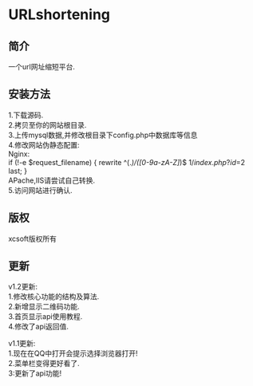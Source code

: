 # URLshortening
## 简介
一个url网址缩短平台.
## 安装方法
1.下载源码.<br/>
2.拷贝至你的网站根目录.<br/>
3.上传mysql数据,并修改根目录下config.php中数据库等信息<br/>
4.修改网站伪静态配置:<br/>
Nginx:  
if (!-e $request_filename) {
        rewrite ^(.*)/([0-9a-zA-Z]*)$ $1/index.php?id=$2 last;
}
<br/>APache,IIS请尝试自己转换.
<br/>5.访问网站进行确认.
## 版权
xcsoft版权所有
## 更新
v1.2更新:
<br/>1.修改核心功能的结构及算法.
<br/>2.新增显示二维码功能.
<br/>3.首页显示api使用教程.
<br/>4.修改了api返回值.

v1.1更新:
<br/>1.现在在QQ中打开会提示选择浏览器打开!
<br/>2.菜单栏变得更好看了.
<br/>3:更新了api功能!

